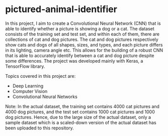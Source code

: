 # pictured-animal-identifier
In this project, I aim to create a Convolutional Neural Network (CNN) that is able to identify whether a picture is showing a dog or a cat. The dataset consists of the training set and test set, and within each of them, there are collections of cat and dog pictures. The cat and dog pictures respectively show cats and dogs of all shapes, sizes, and types, and each picture differs in its lighting, camera angle etc. This allows for the building of a robust CNN that is able to accurately identify between a cat and dog picture despite some differences. The project was developed mainly with Keras, a TensorFlow library.

Topics covered in this project are:
- Deep Learning
- Computer Vision
- Convolutional Neural Networks

Note: In the actual dataset, the training set contains 4000 cat pictures and 4000 dog pictures, and the test set contains 1000 cat pictures and 1000 dog pictures. Hence, due to the large size of the actual dataset, only a sample dataset which is a scaled-down version of the actual dataset has been uploaded to this repository.
